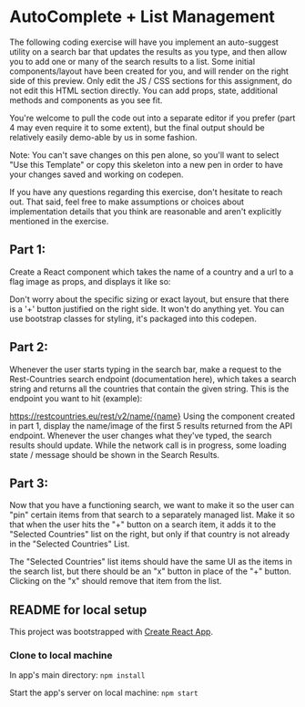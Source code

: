 # AutoComplete + List Management
The following coding exercise will have you implement an auto-suggest utility on a search bar that updates the results as you type, and then allow you to add one or many of the search results to a list. Some initial components/layout have been created for you, and will render on the right side of this preview. Only edit the JS / CSS sections for this assignment, do not edit this HTML section directly. You can add props, state, additional methods and components as you see fit.

You're welcome to pull the code out into a separate editor if you prefer (part 4 may even require it to some extent), but the final output should be relatively easily demo-able by us in some fashion.

Note: You can't save changes on this pen alone, so you'll want to select "Use this Template" or copy this skeleton into a new pen in order to have your changes saved and working on codepen.

If you have any questions regarding this exercise, don't hesitate to reach out. That said, feel free to make assumptions or choices about implementation details that you think are reasonable and aren't explicitly mentioned in the exercise.

## Part 1:
Create a React component <CountryListItem /> which takes the name of a country and a url to a flag image as props, and displays it like so:


Don't worry about the specific sizing or exact layout, but ensure that there is a '+' button justified on the right side. It won't do anything yet. You can use bootstrap classes for styling, it's packaged into this codepen.

## Part 2:
Whenever the user starts typing in the search bar, make a request to the Rest-Countries search endpoint (documentation here), which takes a search string and returns all the countries that contain the given string. This is the endpoint you want to hit (example):

https://restcountries.eu/rest/v2/name/{name}
Using the component created in part 1, display the name/image of the first 5 results returned from the API endpoint. Whenever the user changes what they've typed, the search results should update. While the network call is in progress, some loading state / message should be shown in the Search Results.

## Part 3:
Now that you have a functioning search, we want to make it so the user can "pin" certain items from that search to a separately managed list. Make it so that when the user hits the "+" button on a search item, it adds it to the "Selected Countries" list on the right, but only if that country is not already in the "Selected Countries" List.

The "Selected Countries" list items should have the same UI as the items in the search list, but there should be an "x" button in place of the "+" button. Clicking on the "x" should remove that item from the list.

## README for local setup

This project was bootstrapped with [Create React App](https://github.com/facebook/create-react-app).

### Clone to local machine

In app's main directory:
```npm install```

Start the app's server on local machine:
```npm start```
